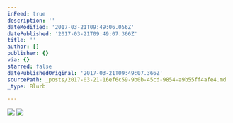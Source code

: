 ```yaml
---
inFeed: true
description: ''
dateModified: '2017-03-21T09:49:06.056Z'
datePublished: '2017-03-21T09:49:07.366Z'
title: ''
author: []
publisher: {}
via: {}
starred: false
datePublishedOriginal: '2017-03-21T09:49:07.366Z'
sourcePath: _posts/2017-03-21-16ef6c59-9b0b-45cd-9854-a9b55ff4afe4.md
_type: Blurb

---
```

![](https://the-grid-user-content.s3-us-west-2.amazonaws.com/68182c35-c90c-4f72-9230-9854a3a60e9e.png)
![](https://the-grid-user-content.s3-us-west-2.amazonaws.com/9cd5baa4-54bd-4110-9dce-89b3051d6e83.png)